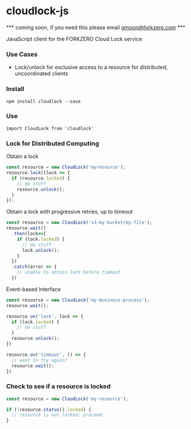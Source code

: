 # cloudlock-js
*** coming soon, if you need this please email gmoon@forkzero.com ***

JavaScript client for the FORKZERO Cloud Lock service

### Use Cases
* Lock/unlock for exclusive access to a resource for distributed, uncoordinated clients

### Install
`npm install cloudlock --save`

### Use
`import CloudLock from 'cloudlock'`

### Lock for Distributed Computing
Obtain a lock
```javascript
const resource = new CloudLock('myresource');
resource.lock((lock => {
  if (resource.locked) {
    // do stuff
    resource.unlock();
  } 
});
```

Obtain a lock with progressive retries, up to timeout
```javascript
const resource = new CloudLock('s3:my-bucket/my-file');
resource.wait()
  .then(lock=>{
    if (lock.locked) {
      // do stuff
      lock.unlock();
    }
  })
  .catch(error => {
    // unable to obtain lock before timeout
  })
```

Event-based Interface
```javascript
const resource = new CloudLock('my-business-process');
resource.wait();

resource.on('lock', lock => {
  if (lock.locked) {
    // do stuff
  }
  resource.unlock();
})

resource.on('timeout', () => {
  // want to try again?
  resource.wait();
})
```

### Check to see if a resource is locked
```javascript
const resource = new CloudLock('my-resource');

if (!resource.status().locked) {
  // resource is not locked; proceed
}
```
